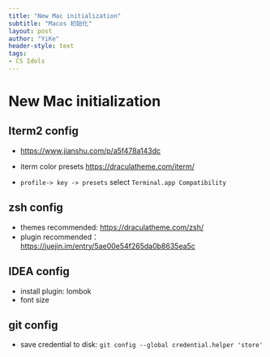 ```yaml
---
title: "New Mac initialization"
subtitle: "Macos 初始化"
layout: post
author: "YiKe"
header-style: text
tags:
- CS Idols
---
```


# New Mac initialization
## Iterm2 config
* https://www.jianshu.com/p/a5f478a143dc

* iterm color presets https://draculatheme.com/iterm/
* `profile-> key -> presets` select `Terminal.app Compatibility`

## zsh config
* themes recommended: https://draculatheme.com/zsh/  
* plugin recommended： https://juejin.im/entry/5ae00e54f265da0b8635ea5c

## IDEA config
* install plugin: lombok
* font size

## git config
* save credential to disk: `git config --global credential.helper 'store'`


